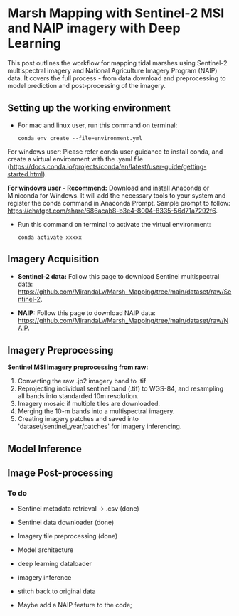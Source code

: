# Marsh Mapping with Sentinel-2 MSI and NAIP imagery with Deep Learning

This post outlines the workflow for mapping tidal marshes using Sentinel-2 multispectral imagery and National Agriculture Imagery Program (NAIP) data. It covers the full process - from data download and preprocessing to model prediction and post-processing of the imagery.

## Setting up the working environment

- For mac and linux user, run this command on terminal:

    `conda env create --file=environment.yml`

For windows user: Please refer conda user guidance to install conda, and create a virtual environment with the .yaml file (https://docs.conda.io/projects/conda/en/latest/user-guide/getting-started.html). 

**For windows user - Recommend:** Download and install Anaconda or Miniconda for Windows. It will add the necessary tools to your system and register the conda command in Anaconda Prompt. Sample prompt to follow: https://chatgpt.com/share/686acab8-b3e4-8004-8335-56d71a7292f6.

- Run this command on terminal to activate the virtual environment:

    `conda activate xxxxx`


## Imagery Acquisition
- **Sentinel-2 data:** Follow this page to download Sentinel multispectral data: https://github.com/MirandaLv/Marsh_Mapping/tree/main/dataset/raw/Sentinel-2.  

- **NAIP:** Follow this page to download NAIP data: https://github.com/MirandaLv/Marsh_Mapping/tree/main/dataset/raw/NAIP. 


## Imagery Preprocessing

**Sentinel MSI imagery preprocessing from raw:**
1. Converting the raw .jp2 imagery band to .tif
2. Reprojecting individual sentinel band (.tif) to WGS-84, and resampling all bands into standarded 10m resolution.
3. Imagery mosaic if multiple tiles are downloaded.
4. Merging the 10-m bands into a multispectral imagery. 
5. Creating imagery patches and saved into 'dataset/sentinel_year/patches' for imagery inferencing.


## Model Inference


## Image Post-processing








### To do
- Sentinel metadata retrieval -> .csv (done)
- Sentinel data downloader (done)
- Imagery tile preprocessing (done) 
- Model architecture
- deep learning dataloader
- imagery inference
- stitch back to original data

- Maybe add a NAIP feature to the code;
